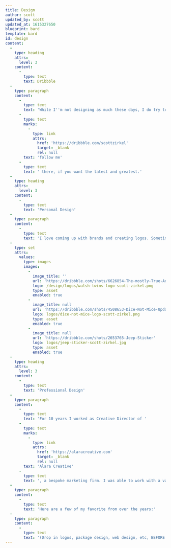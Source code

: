 ```yaml
---
title: Design
author: scott
updated_by: scott
updated_at: 1615327650
blueprint: bard
template: bard
id: design
content:
  -
    type: heading
    attrs:
      level: 3
    content:
      -
        type: text
        text: Dribbble
  -
    type: paragraph
    content:
      -
        type: text
        text: 'While I''m not designing as much these days, I do try to keep my dribbble account active, so '
      -
        type: text
        marks:
          -
            type: link
            attrs:
              href: 'https://dribbble.com/scottzirkel'
              target: _blank
              rel: null
        text: 'follow me'
      -
        type: text
        text: ' there, if you want the latest and greatest.'
  -
    type: heading
    attrs:
      level: 3
    content:
      -
        type: text
        text: 'Personal Design'
  -
    type: paragraph
    content:
      -
        type: text
        text: 'I love coming up with brands and creating logos. Sometimes I use them for things, other times they are just to scratch an itch.'
  -
    type: set
    attrs:
      values:
        type: images
        images:
          -
            image_title: ''
            url: 'https://dribbble.com/shots/6626854-The-mostly-True-Adventures-of-the-Walsh-Twins'
            logo: /design/logos/walsh-twins-logo-scott-zirkel.png
            type: asset
            enabled: true
          -
            image_title: null
            url: 'https://dribbble.com/shots/4508653-Dice-Not-Mice-Updated'
            logo: logos/dice-not-mice-logo-scott-zirkel.png
            type: asset
            enabled: true
          -
            image_title: null
            url: 'https://dribbble.com/shots/2653765-Jeep-Sticker'
            logo: logos/jeep-sticker-scott-zirkel.jpg
            type: asset
            enabled: true
  -
    type: heading
    attrs:
      level: 3
    content:
      -
        type: text
        text: 'Professional Design'
  -
    type: paragraph
    content:
      -
        type: text
        text: 'For 10 years I worked as Creative Director of '
      -
        type: text
        marks:
          -
            type: link
            attrs:
              href: 'https://alaracreative.com'
              target: _blank
              rel: null
        text: 'Alara Creative'
      -
        type: text
        text: ', a bespoke marketing firm. I was able to work with a variety of clients on a myriad of projects.'
  -
    type: paragraph
    content:
      -
        type: text
        text: 'Here are a few of my favorite from over the years:'
  -
    type: paragraph
    content:
      -
        type: text
        text: '(Drop in logos, package design, web design, etc, BEFORE launch. Otherwise people will see this and think you''re a poser.)'
---
```


